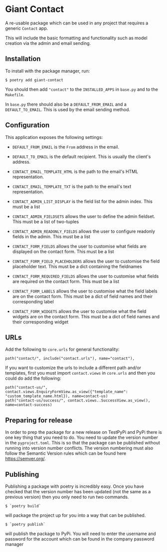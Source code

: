 # Giant Contact

A re-usable package which can be used in any project that requires a generic `Contact` app. 

This will include the basic formatting and functionality such as model creation via the admin and email sending.

## Installation

To install with the package manager, run:

    $ poetry add giant-contact

You should then add `"contact"` to the `INSTALLED_APPS` in `base.py` and to the `Makefile`.  

In `base.py` there should also be a `DEFAULT_FROM_EMAIL` and a `DEFAULT_TO_EMAIL`. This is used by the email sending method.


## Configuration

This application exposes the following settings:

- `DEFAULT_FROM_EMAIL` is the `From` address in the email.
- `DEFAULT_TO_EMAIL` is the default recipient. This is usually the client's address.

- `CONTACT_EMAIL_TEMPLATE_HTML` is the path to the email's HTML representation.
- `CONTACT_EMAIL_TEMPLATE_TXT` is the path to the email's text representation.

- `CONTACT_ADMIN_LIST_DISPLAY` is the field list for the admin index. This must be a list
- `CONTACT_ADMIN_FIELDSETS` allows the user to define the admin fieldset. This must be a list of two-tuples
- `CONTACT_ADMIN_READONLY_FIELDS` allows the user to configure readonly fields in the admin. This must be a list

- `CONTACT_FORM_FIELDS` allows the user to customise what fields are displayed on the contact form. This must be a list
- `CONTACT_FORM_FIELD_PLACEHOLDERS` allows the user to customise the field placeholder text. This must be a dict containing the fieldnames
- `CONTACT_FORM_REQUIRED_FIELDS` allows the user to customise what fields are required on the contact form. This must be a list
- `CONTACT_FORM_LABELS` allows the user to customise what the field labels are on the contact form. This must be a dict of field names and their corresponding label
- `CONTACT_FORM_WIDGETS` allows the user to customise what the field widgets are on the contact form. This must be a dict of field names and their corresponding widget

## URLs

Add the following to `core.urls` for general functionality:

    path("contact/", include("contact.urls"), name="contact"),

If you want to customize the urls to include a different path and/or templates, first you must import `contact.views` in `core.urls` and then you could do add the following:

    path("contact-us/", contact.views.EnquiryFormView.as_view({"template_name": "custom_template_name.html}), name=contact-us)
    path("contact-us/success/", contact.views..SuccessView.as_view(), name=contact-success)
 
 ## Preparing for release
 
 In order to prep the package for a new release on TestPyPi and PyPi there is one key thing that you need to do. You need to update the version number in the `pyproject.toml`.
 This is so that the package can be published without running into version number conflicts. The version numbering must also follow the Semantic Version rules which can be found here https://semver.org/.
 
 ## Publishing
 
 Publishing a package with poetry is incredibly easy. Once you have checked that the version number has been updated (not the same as a previous version) then you only need to run two commands.
 
    $ `poetry build` 

will package the project up for you into a way that can be published.
 
    $ `poetry publish`

will publish the package to PyPi. You will need to enter the username and password for the account which can be found in the company password manager